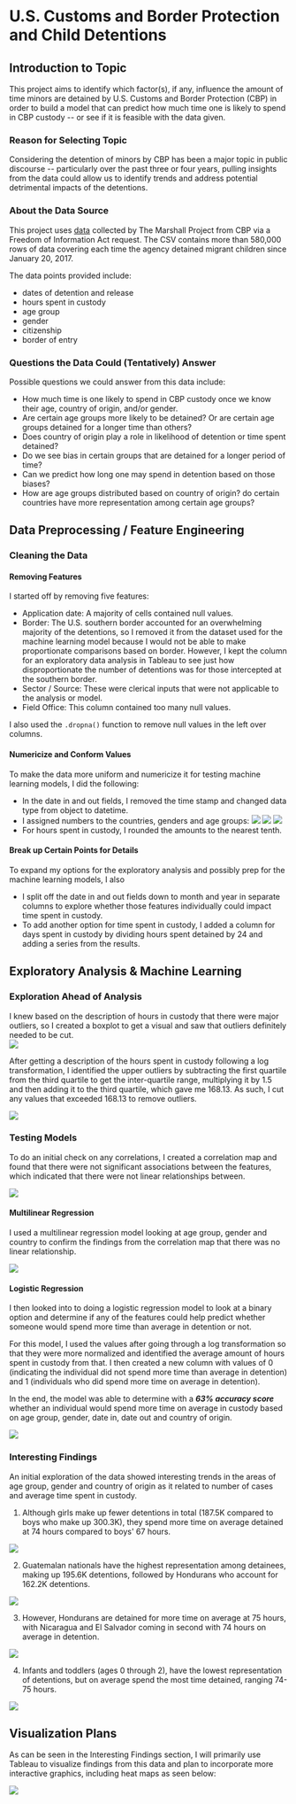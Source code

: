 # U.S. Customs and Border Protection and Child Detentions 

## Introduction to Topic 

This project aims to identify which factor(s), if any, influence the amount of time minors are detained by U.S. Customs and Border Protection (CBP) in order to build a model that can predict how much time one is likely to spend in CBP custody -- or see if it is feasible with the data given.  

### Reason for Selecting Topic 

Considering the detention of minors by CBP has been a major topic in public discourse -- particularly over the past three or four years, pulling insights from the data could allow us to identify trends and address potential detrimental impacts of the detentions.  

### About the Data Source

This project uses [data](https://github.com/themarshallproject/cbp-migrantchildren-detention-data) collected by The Marshall Project from CBP via a Freedom of Information Act request. The CSV contains more than 580,000 rows of data covering each time the agency detained migrant children since January 20, 2017.  

The data points provided include: 
- dates of detention and release
- hours spent in custody
- age group
- gender
- citizenship
- border of entry

### Questions the Data Could (Tentatively) Answer

Possible questions we could answer from this data include: 
- How much time is one likely to spend in CBP custody once we know their age, country of origin, and/or gender. 
- Are certain age groups more likely to be detained? Or are certain age groups detained for a longer time than others? 
- Does country of origin play a role in likelihood of detention or time spent detained? 
- Do we see bias in certain groups that are detained for a longer period of time? 
- Can we predict how long one may spend in detention based on those biases? 
- How are age groups distributed based on country of origin? do certain countries have more representation among certain age groups? 

## Data Preprocessing / Feature Engineering 

### Cleaning the Data

#### Removing Features

I started off by removing five features: 
- Application date: A majority of cells contained null values. 
- Border: The U.S. southern border accounted for an overwhelming majority of the detentions, so I removed it from the dataset used for the machine learning model because I would not be able to make proportionate comparisons based on border. However, I kept the column for an exploratory data analysis in Tableau to see just how disproportionate the number of detentions was for those intercepted at the southern border. 
- Sector / Source: These were clerical inputs that were not applicable to the analysis or model. 
- Field Office: This column contained too many null values.

I also used the ```.dropna()``` function to remove null values in the left over columns. 

#### Numericize and Conform Values

To make the data more uniform and numericize it for testing machine learning models, I did the following: 
- In the date in and out fields, I removed the time stamp and changed data type from object to datetime.
- I assigned numbers to the countries, genders and age groups:
    ![](Resources/images/country_num.png)
    ![](Resources/images/gender_num.png)
    ![](Resources/images/age_num.png)
- For hours spent in custody, I rounded the amounts to the nearest tenth.

#### Break up Certain Points for Details

To expand my options for the exploratory analysis and possibly prep for the machine learning models, I also 
- I split off the date in and out fields down to month and year in separate columns to explore whether those features individually could impact time spent in custody. 
- To add another option for time spent in custody, I added a column for days spent in custody by dividing hours spent detained by 24 and adding a series from the results. 


## Exploratory Analysis & Machine Learning 

### Exploration Ahead of Analysis

I knew based on the  description of hours in custody that there were major outliers, so I created a boxplot to get a visual and saw that outliers definitely needed to be cut.  
![](Resources/images/dispro_box.png)

After getting a description of the hours spent in custody following a log transformation, I identified the upper outliers by subtracting the first quartile from the third quartile to get the inter-quartile range, multiplying it by 1.5 and then adding it to the third quartile, which gave me 168.13. As such, I cut any values that exceeded 168.13 to remove outliers. 

![](Resources/images/iqr.png)

### Testing Models

To do an initial check on any correlations, I created a correlation map and found that there were not significant associations between the features, which indicated that there were not linear relationships between. 

![](Resources/images/corrmap.png)

#### Multilinear Regression

I used a multilinear regression model looking at age group, gender and country to confirm the findings from the correlation map that there was no linear relationship. 

![](Resources/images/multilin.png)

#### Logistic Regression

I then looked into to doing a logistic regression model to look at a binary option and determine if any of the features could help predict whether someone would spend more time than average in detention or not. 

For this model, I used the values after going through a log transformation so that they were more normalized and identified the average amount of hours spent in custody from that. I then created a new column with values of 0 (indicating the individual did not spend more time than average in detention) and 1 (individuals who did spend more time on average in detention). 

In the end, the model was able to determine with a ***63% accuracy score*** whether an individual would spend more time on average in custody based on age group, gender, date in, date out and country of origin. 

![](Resources/images/logreg.png)


### Interesting Findings

An initial exploration of the data showed interesting trends in the areas of age group, gender and country of origin as it related to number of cases and average time spent in custody. 

1. Although girls make up fewer detentions in total (187.5K compared to boys who make up 300.3K), they spend more time on average detained at 74 hours compared to boys' 67 hours. 

![](Resources/images/gender.png)

2. Guatemalan nationals have the highest representation among detainees, making up 195.6K detentions, followed by Hondurans who account for 162.2K detentions. 

![](Resources/images/logreg.png)

3. However, Hondurans are detained for more time on average at 75 hours, with Nicaragua and El Salvador coming in second with 74 hours on average in detention. 

![](Resources/images/detcon.png)

4. Infants and toddlers (ages 0 through 2), have the lowest representation of detentions, but on average spend the most time detained, ranging 74-75 hours. 

![](Resources/images/agegroup.png)


## Visualization Plans

As can be seen in the Interesting Findings section, I will primarily use Tableau to visualize findings from this data and plan to incorporate more interactive graphics, including heat maps as seen below: 

![](Resources/images/map.png)

